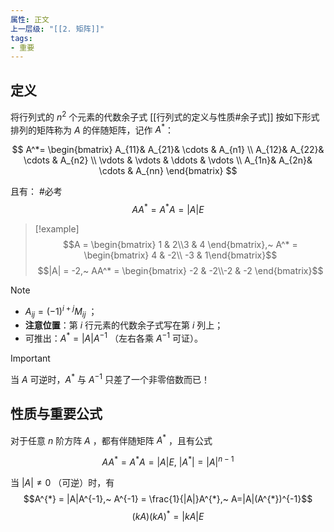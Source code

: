 ```yaml
---
属性: 正文
上一层级: "[[2. 矩阵]]"
tags:
- 重要
---
```


## 定义

将行列式的 $n^{2}$ 个元素的代数余子式 [[行列式的定义与性质#余子式]] 按如下形式排列的矩阵称为 $A$ 的伴随矩阵，记作 $A^{*}$：

$$
A^*=  
\begin{bmatrix}  
  A_{11}& A_{21}& \cdots  & A_{n1} \\  
  A_{12}& A_{22}& \cdots  & A_{n2} \\  
  \vdots & \vdots & \ddots & \vdots \\  
  A_{1n}& A_{2n}& \cdots  & A_{nn}  
\end{bmatrix}
$$

且有： #必考  $$AA^{*} = A^{*}A = |A|E$$ 

> [!example] 
> $$A = \begin{bmatrix} 1 & 2\\3 & 4 \end{bmatrix},~ A^* = \begin{bmatrix} 4 & -2\\ -3 & 1\end{bmatrix}$$
> $$|A| = -2,~ AA^* = \begin{bmatrix} -2 & -2\\-2 & -2 \end{bmatrix}$$

> [!note] 
> - $A_{ij} = (-1)^{i+j}M_{ij}$ ；
> - **注意位置**：第 $i$ 行元素的代数余子式写在第 $i$ 列上；
> - 可推出：$A^{*} = |A|A^{-1}$ （左右各乘 $A^{-1}$ 可证）。
> > [!important] 
> > 当 $A$ 可逆时，$A^{*}$ 与 $A^{-1}$ 只差了一个非零倍数而已！

## 性质与重要公式

对于任意 $n$ 阶方阵 $A$ ，都有伴随矩阵 $A^{*}$ ，且有公式

$$AA^{*} = A^{*}A = |A|E,~ |A^{*}| = |A|^{n-1}$$

当 $|A| \ne 0$ （可逆）时，有
$$A^{*} = |A|A^{-1},~ A^{-1} = \frac{1}{|A|}A^{*},~ A=|A|(A^{*})^{-1}$$
$$(kA)(kA)^{*} = |kA|E$$
